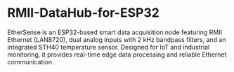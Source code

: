 # RMII-DataHub-for-ESP32
EtherSense is an ESP32-based smart data acquisition node featuring RMII Ethernet (LAN8720), dual analog inputs with 2 kHz bandpass filters, and an integrated STH40 temperature sensor. Designed for IoT and industrial monitoring, it provides real-time edge data processing and reliable Ethernet communication.
